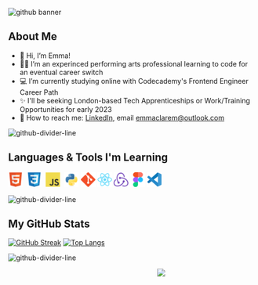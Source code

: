 ![github banner](https://user-images.githubusercontent.com/104512014/173440951-8574ebe5-e827-4a85-8d69-5edd82dfd502.jpg)

## About Me ##

- 👋 Hi, I’m Emma!
- 👩‍💻 I’m an experinced performing arts professional learning to code for an eventual career switch
- 💻 I’m currently studying online with Codecademy's Frontend Engineer Career Path
- ✨ I'll be seeking London-based Tech Apprenticeships or Work/Training Opportunities for early 2023
- 📧 How to reach me: [LinkedIn](www.linkedin.com/in/emma-c-miller/), email emmaclarem@outlook.com

![github-divider-line](https://user-images.githubusercontent.com/104512014/173450695-e34b53b4-67aa-4cc7-a5b7-1aeca97fc90b.png)

## Languages & Tools I'm Learning ##
<div>
  <img src="https://github.com/devicons/devicon/blob/master/icons/html5/html5-original.svg" title="HTML5" alt="HTML" width="30" height="30"/>&nbsp;
  <img src="https://github.com/devicons/devicon/blob/master/icons/css3/css3-original.svg" title="CSS3" alt="CSS" width="30" height="30"/>&nbsp;
  <img src="https://github.com/devicons/devicon/blob/master/icons/javascript/javascript-original.svg" title="JavaScript" alt="JavaScript" width="30" height="30"/>&nbsp;
  <img src="https://github.com/devicons/devicon/blob/master/icons/python/python-original.svg" title="Python" **alt="Python" width="30" height="30"/>
  <img src="https://github.com/devicons/devicon/blob/master/icons/git/git-original.svg" title="Git" **alt="Git" width="30" height="30"/>
  <img src="https://github.com/devicons/devicon/blob/master/icons/react/react-original.svg" title="React" **alt="React" width="30" height="30"/>
  <img src="https://github.com/devicons/devicon/blob/master/icons/redux/redux-original.svg" title="Redux" **alt="Redux" width="30" height="30"/>
  <img src="https://github.com/devicons/devicon/blob/master/icons/figma/figma-original.svg" title="Figma" **alt="Figma" width="30" height="30"/>
  <img src="https://github.com/devicons/devicon/blob/master/icons/vscode/vscode-original.svg" title="VScode" **alt="VScode" width="30" height="30"/>
</div>

![github-divider-line](https://user-images.githubusercontent.com/104512014/173450695-e34b53b4-67aa-4cc7-a5b7-1aeca97fc90b.png)

## My GitHub Stats ##
[![GitHub Streak](http://github-readme-streak-stats.herokuapp.com?user=emmaclarem&theme=nightowl&date_format=j%20M%5B%20Y%5D)](https://git.io/streak-stats)
[![Top Langs](https://github-readme-stats.vercel.app/api/top-langs/?username=emmaclarem&layout=compact&theme=nightowl)](https://github.com/anuraghazra/github-readme-stats)

![github-divider-line](https://user-images.githubusercontent.com/104512014/173450695-e34b53b4-67aa-4cc7-a5b7-1aeca97fc90b.png)

<img src="https://user-images.githubusercontent.com/104512014/173451177-0081ac1c-75ae-4b73-b275-b26c7c3b7faf.png" width="200px" align="right">

